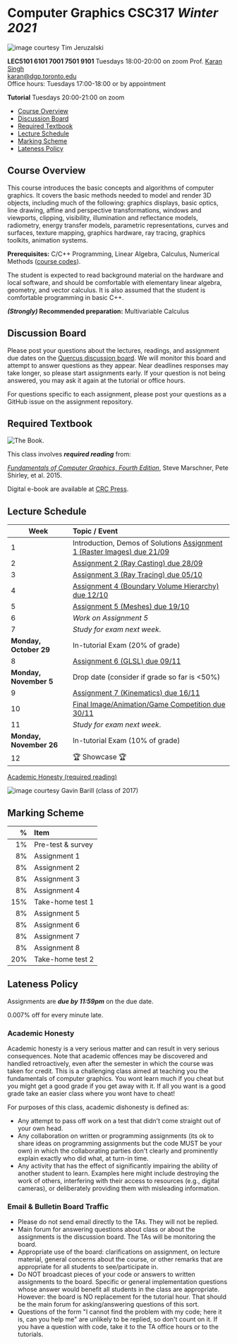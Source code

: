 # Computer Graphics CSC317 _Winter 2021_

![_image courtesy Tim Jeruzalski_](images/bunny-rigid-body.gif)

**LEC5101 6101 7001 7501 9101** Tuesdays 18:00-20:00 on zoom
Prof. [Karan Singh](http://www.dgp.toronto.edu/~karan/)  
karan@dgp.toronto.edu    
Office hours: Tuesdays 17:00-18:00 or by appointment

**Tutorial** Tuesdays 20:00-21:00 on zoom

- [Course Overview](#course-overview)
- [Discussion Board](#discussion-board)
- [Required Textbook](#required-textbook)
- [Lecture Schedule](#lecture-schedule)
- [Marking Scheme](#marking-scheme)
- [Lateness Policy](#lateness-policy)

## Course Overview

This course introduces the basic concepts and algorithms of computer graphics.
It covers the basic methods needed to model and render 3D objects, including
much of the following: graphics displays, basic optics, line drawing, affine and
perspective transformations, windows and viewports, clipping, visibility,
illumination and reflectance models, radiometry, energy transfer models,
parametric representations, curves and surfaces, texture mapping, graphics
hardware, ray tracing, graphics toolkits, animation systems.

**Prerequisites:** C/C++ Programming, Linear Algebra, Calculus, Numerical
Methods ([course
codes](https://fas.calendar.utoronto.ca/course/csc317h1)).

The student is expected to read background material on the hardware and local
software, and should be comfortable with elementary linear algebra, geometry,
and vector calculus. It is also assumed that the student is comfortable
programming in basic C++.

**_(Strongly)_ Recommended preparation:** Multivariable Calculus

## Discussion Board

Please post your questions about the lectures, readings, and assignment due dates on the
[Quercus discussion
board](https://q.utoronto.ca/courses/196707/discussion_topics). We will monitor
this board and attempt to answer questions as they appear. Near deadlines
responses may take longer, so please start assignments early. If your question
is not being answered, you may ask it again at the tutorial or office hours.

For questions specific to each assignment, please post your questions as a GitHub issue
on the assignment repository.


## Required Textbook

![The Book.](https://www.cs.cornell.edu/~srm/fcg4/K22616_cover-300.jpg)

This class involves  **_required reading_** from:

[_Fundamentals of Computer Graphics, Fourth
Edition_](https://www.cs.cornell.edu/~srm/fcg4/), Steve Marschner, Pete Shirley,
et al. 2015.

Digital e-book are available at [CRC
Press](https://www.crcpress.com/Fundamentals-of-Computer-Graphics-Fourth-Edition/Marschner-Shirley/p/book/9781482229394).



## Lecture Schedule

| Week | Topic / Event |
| ---- | :------------ |
| 1    | Introduction, Demos of Solutions [Assignment 1 (Raster Images) due 21/09](https://github.com/alecjacobson/computer-graphics-raster-images)
| 2    | [Assignment 2 (Ray Casting) due 28/09](https://github.com/alecjacobson/computer-graphics-ray-casting)
| 3    | [Assignment 3 (Ray Tracing) due 05/10](https://github.com/alecjacobson/computer-graphics-ray-tracing)
| 4    | [Assignment 4 (Boundary Volume Hierarchy) due 12/10](https://github.com/alecjacobson/computer-graphics-boundary-volume-hierarchy)
| 5    | [Assignment 5 (Meshes) due 19/10](https://github.com/alecjacobson/computer-graphics-meshes)
| 6    | _Work on Assignment 5_ |
| 7    | _Study for exam next week_.
| **Monday, October 29** | In-tutorial Exam (20% of grade)
| 8    | [Assignment 6 (GLSL) due 09/11]()
| **Monday, November 5** | Drop date (consider if grade so far is <50%)
| 9    | [Assignment 7 (Kinematics) due 16/11]()
| 10   | [Final Image/Animation/Game Competition due 30/11]()
| 11   | _Study for exam next week_.
| **Monday, November 26** | In-tutorial Exam (10% of grade)
| 12   | 🏆 Showcase 🏆 

[Academic Honesty (required reading)](#academichonesty)

![_image courtesy Gavin Barill (class of 2017)_](images/gavin-barill-snowglobe.jpg)

## Marking Scheme

| % | Item |
| ----: | :-------------- |
| 1% | Pre-test & survey |
| 8% | Assignment 1 | 
| 8% | Assignment 2 | 
| 8% | Assignment 3 | 
| 8% | Assignment 4 | 
| 15% | Take-home test 1 |
| 8% | Assignment 5 | 
| 8% | Assignment 6 | 
| 8% | Assignment 7 | 
| 8% | Assignment 8 | 
| 20% | Take-home test 2 |

## Lateness Policy

Assignments are **_due by 11:59pm_** on the due date.

0.007% off for every minute late.

### Academic Honesty

Academic honesty is a very serious matter and can result in very serious
consequences. Note that academic offences may be discovered and handled
retroactively, even after the semester in which the course was taken for credit.
This is a challenging class aimed at teaching you the fundamentals of computer
graphics. You wont learn much if you cheat but you might get a good grade if you
get away with it. If all you want is a good grade take an easier class where you
wont have to cheat!

For purposes of this class, academic dishonesty is defined as:

- Any attempt to pass off work on a test that didn't come straight out of your
  own head.
- Any collaboration on written or programming assignments (its ok to share ideas
  on programming assignments but the code MUST be your own) in which the
  collaborating parties don't clearly and prominently explain exactly who did
  what, at turn-in time.
- Any activity that has the effect of significantly impairing the ability of
  another student to learn. Examples here might include destroying the work of
  others, interfering with their access to resources (e.g., digital cameras), or
  deliberately providing them with misleading information.

### Email & Bulletin Board Traffic

- Please do not send email directly to the TAs. They will not be replied.
- Main forum for answering questions about class or about the assignments is the
  discussion board. The TAs will be monitoring the board.
- Appropriate use of the board: clarifications on assignment, on lecture
  material, general concerns about the course, or other remarks that are
  appropriate for all students to see/participate in.
- Do NOT broadcast pieces of your code or answers to written assignments to the
  board. Specific or general implementation questions whose answer
  would benefit all students in the class are appropriate. However: the
  board is NO replacement for the tutorial hour. That should be the main forum
  for asking/answering questions of this sort.
- Questions of the form "I cannot find the problem with my code; here it is, can
  you help me" are unlikely to be replied, so don't count on it. If you have a
  question with code, take it to the TA office hours or to the tutorials.

</article>
